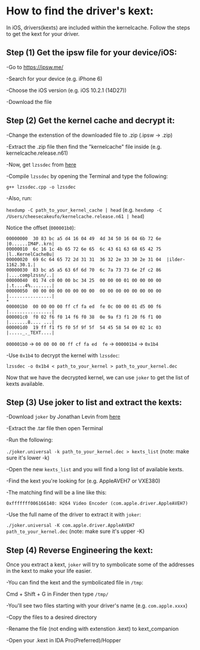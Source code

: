 # How to find the driver's kext:

In iOS, drivers(kexts) are included within the kernelcache. Follow the steps to get the kext for your driver.

## Step (1) Get the ipsw file for your device/iOS:
-Go to https://ipsw.me/

-Search for your device (e.g. iPhone 6)

-Choose the iOS version (e.g. iOS 10.2.1 (14D27))

-Download the file

## Step (2) Get the kernel cache and decrypt it:
-Change the extenstion of the downloaded file to .zip (.ipsw -> .zip)

-Extract the .zip file then find the "kernelcache" file inside (e.g. kernelcache.release.n61)

-Now, get `lzssdec` from [here](https://gist.github.com/matteyeux/193290d17bee4698fb9dc819732580b3)

-Compile `lzssdec` by opening the Terminal and type the following:

`g++ lzssdec.cpp -o lzssdec`

-Also, run:

`hexdump -C path_to_your_kernel_cache | head` (e.g. `hexdump -C /Users/cheesecakeufo/kernelcache.release.n61 | head`)

Notice the offset (`000001b0`):
```
00000000  30 83 bc a5 d4 16 04 49  4d 34 50 16 04 6b 72 6e  |0......IM4P..krn|
00000010  6c 16 1c 4b 65 72 6e 65  6c 43 61 63 68 65 42 75  |l..KernelCacheBu|
00000020  69 6c 64 65 72 2d 31 31  36 32 2e 33 30 2e 31 04  |ilder-1162.30.1.|
00000030  83 bc a5 a5 63 6f 6d 70  6c 7a 73 73 6e 2f c2 86  |....complzssn/..|
00000040  01 74 c0 00 00 bc 34 25  00 00 00 01 00 00 00 00  |.t....4%........|
00000050  00 00 00 00 00 00 00 00  00 00 00 00 00 00 00 00  |................|
*
000001b0  00 00 00 00 ff cf fa ed  fe 0c 00 00 01 d5 00 f6  |................|
000001c0  f0 02 f6 f0 14 f6 f0 38  0e 9a f3 f1 20 f6 f1 00  |.......8.... ...|
000001d0  19 ff f1 f5 f0 5f 9f 5f  54 45 58 54 09 02 1c 03  |....._._TEXT....|
```
`000001b0` -> `00 00 00 00 ff cf fa ed  fe` -> `000001b4` -> `0x1b4`

-Use `0x1b4` to decrypt the kernel with  `lzssdec`:

`lzssdec -o 0x1b4 < path_to_your_kernel > path_to_your_kernel.dec`

Now that we have the decrypted kernel, we can use `joker` to get the list of kexts available.

## Step (3) Use joker to list and extract the kexts:

-Download `joker` by Jonathan Levin from [here](http://newosxbook.com/tools/joker.html)

-Extract the .tar file then open Terminal

-Run the following:

`./joker.universal -k path_to_your_kernel.dec > kexts_list` (note: make sure it's lower -k)

-Open the new `kexts_list` and you will find a long list of available kexts.

-Find the kext you're looking for (e.g. AppleAVEH7 or VXE380)

-The matching find will be a line like this:

`0xfffffff006166140: H264 Video Encoder (com.apple.driver.AppleAVEH7)`

-Use the full name of the driver to extract it with `joker`:

`./joker.universal -K com.apple.driver.AppleAVEH7 path_to_your_kernel.dec` (note: make sure it's upper -K)

## Step (4) Reverse Engineering the kext:

Once you extract a kext, `joker` will try to symbolicate some of the addresses in the kext to make your life easier.

-You can find the kext and the symbolicated file in `/tmp`:

Cmd + Shift + G in Finder then type `/tmp/`

-You'll see two files starting with your driver's name (e.g. `com.apple.xxxx`)

-Copy the files to a desired directory

-Rename the file (not ending with extenstion .kext) to kext_companion

-Open your .kext in IDA Pro(Preferred)/Hopper


